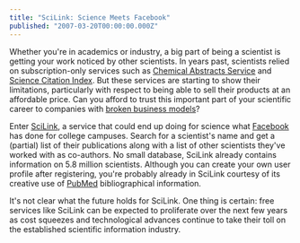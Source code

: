 ```yaml
---
title: "SciLink: Science Meets Facebook"
published: "2007-03-20T00:00:00.000Z"
---
```


Whether you're in academics or industry, a big part of being a scientist is getting your work noticed by other scientists. In years past, scientists relied on subscription-only services such as [Chemical Abstracts Service](http://www.cas.org/) and [Science Citation Index](http://scientific.thomson.com/products/sci/). But these services are starting to show their limitations, particularly with respect to being able to sell their products at an affordable price. Can you afford to trust this important part of your scientific career to companies with [broken business models](http://depth-first.com/articles/2007/03/01/bryan-vickery-on-whats-broken-in-cheminformatics)?

Enter [SciLink](http://scilink.com), a service that could end up doing for science what [Facebook](http://facebook.com) has done for college campuses. Search for a scientist's name and get a (partial) list of their publications along with a list of other scientists they've worked with as co-authors. No small database, SciLink already contains information on 5.8 million scientists. Although you can create your own user profile after registering, you're probably already in SciLink courtesy of its creative use of [PubMed](http://www.ncbi.nlm.nih.gov/entrez/query.fcgi?db=PubMed) bibliographical information.

It's not clear what the future holds for SciLink. One thing is certain: free services like SciLink can be expected to proliferate over the next few years as cost squeezes and technological advances continue to take their toll on the established scientific information industry.
